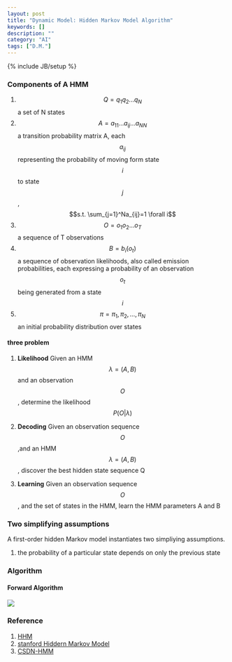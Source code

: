```yaml
---
layout: post
title: "Dynamic Model: Hidden Markov Model Algorithm"
keywords: []
description: ""
category: "AI"
tags: ["D.M."]
---
```

{% include JB/setup %}


### Components of A HMM 

1. $$Q=q_{1}q_{2}...q_{N}$$ a set of N states
2. $$A=a_{11}...a_{ij}...a_{NN}$$ a transition probability matrix A, each $$a_{ij}$$ representing the probability of moving 
form state $$i$$ to state $$j$$, $$s.t. \sum_{j=1}^Na_{ij}=1 \forall i$$
3. $$O=o_1o_2...o_T$$ a sequence of T observations
4. $$B=b_i(o_t)$$ a sequence of observation likelihoods, also called emission probabilities, each expressing a probability of an observation
$$o_t$$ being generated from a state $$i$$
5. $$
\pi=\pi_{1}, \pi_{2}, \dots, \pi_{N}
$$ an initial probability distribution over states

#### three problem

1. **Likelihood** Given an HMM $$\lambda=(A,B)$$ and an observation $$O$$, determine the likelihood 
$$
P(O | \lambda)
$$

2. **Decoding** Given an observation sequence $$O$$,and an HMM $$\lambda=(A,B)$$, discover the best hidden state sequence Q
3. **Learning** Given an observation sequence $$O$$, and the set of states in the HMM, learn the HMM parameters A and B

 
### Two simplifying assumptions

A first-order hidden Markov model instantiates two simpliying assumptions.
1. the probability of a particular state depends on only the previous state


### Algorithm

#### Forward Algorithm
<img src="{{IMAGE_PATH}}/HMM-forward-algorithm.png" height="" width="" />




### Reference
1. [HHM](http://www.blackarbs.com/blog/introduction-hidden-markov-models-python-networkx-sklearn/2/9/2017)
2. [stanford Hiddern Markov Model](https://web.stanford.edu/~jurafsky/slp3/A.pdf)
3. [CSDN-HMM](https://blog.csdn.net/likelet/article/details/7056068)

